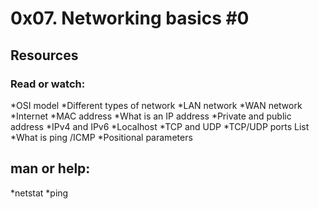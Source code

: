# 0x07. Networking basics #0

## Resources
### Read or watch:

*OSI model
*Different types of network
*LAN network
*WAN network
*Internet
*MAC address
*What is an IP address
*Private and public address
*IPv4 and IPv6
*Localhost
*TCP and UDP
*TCP/UDP ports List
*What is ping /ICMP
*Positional parameters

## man or help:

*netstat
*ping

